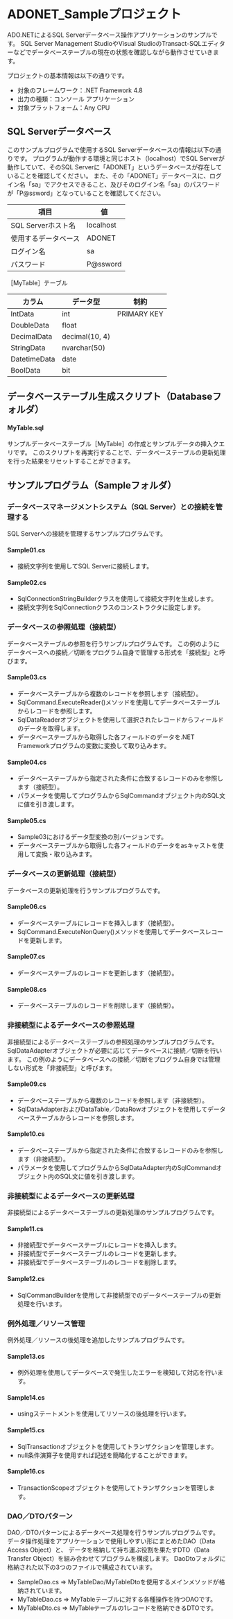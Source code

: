 ﻿# ADONET_Sampleプロジェクト
ADO.NETによるSQL Serverデータベース操作アプリケーションのサンプルです。
SQL Server Management StudioやVisual StudioのTransact-SQLエディターなどでデータベーステーブルの現在の状態を確認しながら動作させていきます。

プロジェクトの基本情報は以下の通りです。
* 対象のフレームワーク：.NET Framework 4.8
* 出力の種類：コンソール アプリケーション
* 対象プラットフォーム：Any CPU

## SQL Serverデータベース
このサンプルプログラムで使用するSQL Serverデータベースの情報は以下の通りです。
プログラムが動作する環境と同じホスト（localhost）でSQL Serverが動作していて、そのSQL Serverに「ADONET」というデータベースが存在していることを確認してください。
また、その「ADONET」データベースに、ログイン名「sa」でアクセスできること、及びそのログイン名「sa」のパスワードが「P@ssword」となっていることを確認してください。

|項目|値|
|---|---|
|SQL Serverホスト名|localhost|
|使用するデータベース|ADONET|
|ログイン名|sa|
|パスワード|P@ssword|

［MyTable］テーブル

|カラム|データ型|制約|
|---|---|---|
|IntData|int|PRIMARY KEY|
|DoubleData|float|
|DecimalData|decimal(10, 4)||
|StringData|nvarchar(50)||
|DatetimeData|date||
|BoolData|bit||

## データベーステーブル生成スクリプト（Databaseフォルダ）
#### MyTable.sql
サンプルデータベーステーブル［MyTable］の作成とサンプルデータの挿入クエリです。
このスクリプトを再実行することで、データベーステーブルの更新処理を行った結果をリセットすることができます。

## サンプルプログラム（Sampleフォルダ）
### データベースマネージメントシステム（SQL Server）との接続を管理する
SQL Serverへの接続を管理するサンプルプログラムです。
#### Sample01.cs
- 接続文字列を使用してSQL Serverに接続します。
#### Sample02.cs
- SqlConnectionStringBuilderクラスを使用して接続文字列を生成します。
- 接続文字列をSqlConnectionクラスのコンストラクタに設定します。

### データベースの参照処理（接続型）
データベーステーブルの参照を行うサンプルプログラムです。
この例のようにデータベースへの接続／切断をプログラム自身で管理する形式を「接続型」と呼びます。
#### Sample03.cs
- データベーステーブルから複数のレコードを参照します（接続型）。
- SqlCommand.ExecuteReader()メソッドを使用してデータベーステーブルからレコードを参照します。
- SqlDataReaderオブジェクトを使用して選択されたレコードからフィールドのデータを取得します。
- データベーステーブルから取得した各フィールドのデータを.NET Frameworkプログラムの変数に変換して取り込みます。
#### Sample04.cs
- データベーステーブルから指定された条件に合致するレコードのみを参照します（接続型）。
- パラメータを使用してプログラムからSqlCommandオブジェクト内のSQL文に値を引き渡します。
#### Sample05.cs
- Sample03におけるデータ型変換の別バージョンです。
- データベーステーブルから取得した各フィールドのデータをasキャストを使用して変換・取り込みます。

### データベースの更新処理（接続型）
データベースの更新処理を行うサンプルプログラムです。
#### Sample06.cs
- データベーステーブルにレコードを挿入します（接続型）。
- SqlCommand.ExecuteNonQuery()メソッドを使用してデータベースレコードを更新します。
#### Sample07.cs
- データベーステーブルのレコードを更新します（接続型）。
#### Sample08.cs
- データベーステーブルのレコードを削除します（接続型）。

### 非接続型によるデータベースの参照処理
非接続型によるデータベーステーブルの参照処理のサンプルプログラムです。
SqlDataAdapterオブジェクトが必要に応じてデータベースに接続／切断を行います。
この例のようにデータベースへの接続／切断をプログラム自身では管理しない形式を「非接続型」と呼びます。
#### Sample09.cs
- データベーステーブルから複数のレコードを参照します（非接続型）。
- SqlDataAdapterおよびDataTable／DataRowオブジェクトを使用してデータベーステーブルからレコードを参照します。
#### Sample10.cs
- データベーステーブルから指定された条件に合致するレコードのみを参照します（非接続型）。
- パラメータを使用してプログラムからSqlDataAdapter内のSqlCommandオブジェクト内のSQL文に値を引き渡します。

### 非接続型によるデータベースの更新処理
非接続型によるデータベーステーブルの更新処理のサンプルプログラムです。
#### Sample11.cs
- 非接続型でデータベーステーブルにレコードを挿入します。
- 非接続型でデータベーステーブルのレコードを更新します。
- 非接続型でデータベーステーブルのレコードを削除します。
#### Sample12.cs
- SqlCommandBuilderを使用して非接続型でのデータベーステーブルの更新処理を行います。

### 例外処理／リソース管理
例外処理／リソースの後処理を追加したサンプルプログラムです。
#### Sample13.cs
- 例外処理を使用してデータベースで発生したエラーを検知して対応を行います。
#### Sample14.cs
- usingステートメントを使用してリソースの後処理を行います。
#### Sample15.cs
- SqlTransactionオブジェクトを使用してトランザクションを管理します。
- null条件演算子を使用すれば記述を簡略化することができます。
#### Sample16.cs
- TransactionScopeオブジェクトを使用してトランザクションを管理します。

### DAO／DTOパターン
DAO／DTOパターンによるデータベース処理を行うサンプルプログラムです。
データ操作処理をアプリケーションで使用しやすい形にまとめたDAO（Data Access Object）と、
データを格納して持ち運ぶ役割を果たすDTO（Data Transfer Object）を組み合わせてプログラムを構成します。
DaoDtoフォルダに格納された以下の3つのファイルで構成されています。
- SampleDao.cs ⇒ MyTableDao/MyTableDtoを使用するメインメソッドが格納されています。
- MyTableDao.cs ⇒ MyTableテーブルに対する各種操作を持つDAOです。
- MyTableDto.cs ⇒ MyTableテーブルの1レコードを格納できるDTOです。